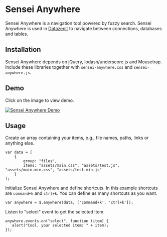 # Sensei Anywhere

Sensei Anywhere is a navigation tool powered by fuzzy search. Sensei Anywhere is used in [Datazenit](http://datazenit.com/) to navigate between connections, databases and tables.

## Installation

Sensei Anywhere depends on jQuery, lodash/underscore.js and Mousetrap. Include these libraries together with ``sensei-anywhere.css`` and ``sensei-anywhere.js``.

## Demo

Click on the image to view demo.

[![Sensei Anywhere Demo](http://lauris.github.io/images/blog/sensei-anywhere.png)](http://datazenit.com/static/sensei-anywhere/example/)

## Usage

Create an array containing your items, e.g., file names, paths, links or anything else. 

```
var data = [
	{
		group: "files",
		items: "assets/main.css", "assets/test.js", "assets/main.min.css", "assets/test.min.js"
	}
];
```

Initialize Sensei Anywhere and define shortcuts. In this example shortcuts are ``command+k`` and ``ctrl+k``. You can define as many shortcuts as you want.

```
var anywhere = $.anywhere(data, ['command+k', 'ctrl+k']);
```

Listen to "select" event to get the selected item.

```
anywhere.events.on("select", function (item) {
   alert("Cool, your selected item: " + item);
});
```